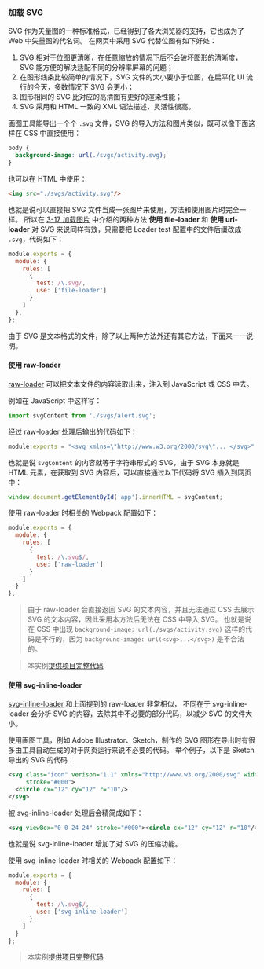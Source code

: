 ### 加载 SVG
SVG 作为矢量图的一种标准格式，已经得到了各大浏览器的支持，它也成为了 Web 中矢量图的代名词。
在网页中采用 SVG 代替位图有如下好处：

1. SVG 相对于位图更清晰，在任意缩放的情况下后不会破坏图形的清晰度，SVG 能方便的解决适配不同的分辨率屏幕的问题；
2. 在图形线条比较简单的情况下，SVG 文件的大小要小于位图，在扁平化 UI 流行的今天，多数情况下 SVG 会更小；
3. 图形相同的 SVG 比对应的高清图有更好的渲染性能；
4. SVG 采用和 HTML 一致的 XML 语法描述，灵活性很高。

画图工具能导出一个个 `.svg` 文件，SVG 的导入方法和图片类似，既可以像下面这样在 CSS 中直接使用：
```css
body {
  background-image: url(./svgs/activity.svg);
}
```
也可以在 HTML 中使用：
```html
<img src="./svgs/activity.svg"/>
```
也就是说可以直接把 SVG 文件当成一张图片来使用，方法和使用图片时完全一样。
所以在 [3-17 加载图片](3-20加载图片.md) 中介绍的两种方法 **使用 file-loader** 和 **使用 url-loader**
对 SVG 来说同样有效，只需要把 Loader test 配置中的文件后缀改成 `.svg`，代码如下：
```js
module.exports = {
  module: {
    rules: [
      {
        test: /\.svg/,
        use: ['file-loader']
      }
    ]
  },
};
``` 

由于 SVG 是文本格式的文件，除了以上两种方法外还有其它方法，下面来一一说明。

#### 使用 raw-loader
[raw-loader](https://github.com/webpack-contrib/raw-loader) 可以把文本文件的内容读取出来，注入到 JavaScript 或 CSS 中去。

例如在 JavaScript 中这样写：
```js
import svgContent from './svgs/alert.svg';
```
经过 raw-loader 处理后输出的代码如下：
```js
module.exports = "<svg xmlns=\"http://www.w3.org/2000/svg\"... </svg>" // 末尾省略 SVG 内容 
```
也就是说 `svgContent` 的内容就等于字符串形式的 SVG，由于 SVG 本身就是 HTML 元素，在获取到 SVG 内容后，可以直接通过以下代码将 SVG 插入到网页中：
```js
window.document.getElementById('app').innerHTML = svgContent;
```

使用 raw-loader 时相关的 Webpack 配置如下：
```js
module.exports = {
  module: {
    rules: [
      {
        test: /\.svg$/,
        use: ['raw-loader']
      }
    ]
  }
};
```

> 由于 raw-loader 会直接返回 SVG 的文本内容，并且无法通过 CSS 去展示 SVG 的文本内容，因此采用本方法后无法在 CSS 中导入 SVG。
> 也就是说在 CSS 中出现 `background-image: url(./svgs/activity.svg)` 这样的代码是不行的，因为 `background-image: url(<svg>...</svg>)` 是不合法的。

> 本实例[提供项目完整代码](http://webpack.wuhaolin.cn/3-18加载SVG-raw-loader.zip)

 
#### 使用 svg-inline-loader
[svg-inline-loader](https://github.com/webpack-contrib/svg-inline-loader) 和上面提到的 raw-loader 非常相似，
不同在于 svg-inline-loader 会分析 SVG 的内容，去除其中不必要的部分代码，以减少 SVG 的文件大小。

使用画图工具，例如 Adobe Illustrator、Sketch，制作的 SVG 图形在导出时有很多由工具自动生成的对于网页运行来说不必要的代码。
举个例子，以下是 Sketch 导出的 SVG 的代码：
```xml
<svg class="icon" verison="1.1" xmlns="http://www.w3.org/2000/svg" width="24" height="24" viewBox="0 0 24 24"
     stroke="#000">
  <circle cx="12" cy="12" r="10"/>
</svg>
```
被 svg-inline-loader 处理后会精简成如下：
```xml
<svg viewBox="0 0 24 24" stroke="#000"><circle cx="12" cy="12" r="10"/></svg>
```
也就是说 svg-inline-loader 增加了对 SVG 的压缩功能。

使用 svg-inline-loader 时相关的 Webpack 配置如下：
```js
module.exports = {
  module: {
    rules: [
      {
        test: /\.svg$/,
        use: ['svg-inline-loader']
      }
    ]
  }
};
```

> 本实例[提供项目完整代码](http://webpack.wuhaolin.cn/3-18加载SVG-svg-inline-loader.zip)
